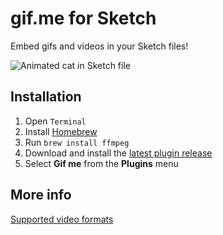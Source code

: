 # gif.me for Sketch

Embed gifs and videos in your Sketch files!

![Animated cat in Sketch file](https://github.com/kannonboy/sketch-gifme-plugin/raw/master/kitty.gif "Disruptive kitty")

## Installation

1. Open `Terminal`
2. Install [Homebrew](https://brew.sh)
3. Run `brew install ffmpeg`
4. Download and install the [latest plugin release](https://github.com/kannonboy/sketch-gifme-plugin/releases)
5. Select **Gif me** from the **Plugins** menu

## More info

[Supported video formats](https://en.wikipedia.org/wiki/FFmpeg#Supported_codecs_and_formats)